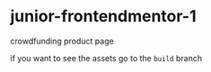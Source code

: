 # junior-frontendmentor-1
crowdfunding product page

if you want to see the assets go to the `build` branch
